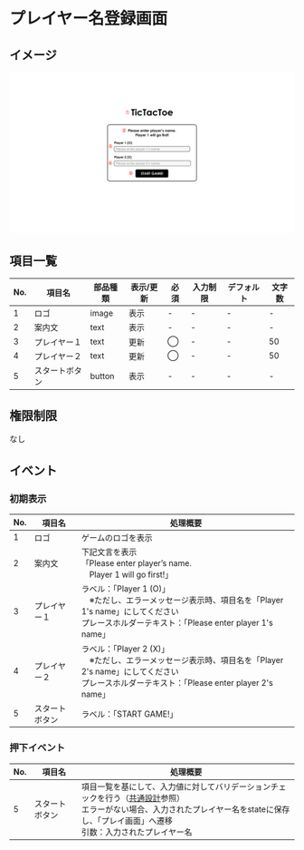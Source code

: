 # プレイヤー名登録画面

## イメージ

![player-name-filling-form](./player-name-filling-form.png)

## 項目一覧

| No. | 項目名 | 部品種類 | 表示/更新 | 必須 | 入力制限 | デフォルト | 文字数 |
| --- | --- | --- | --- | --- | --- | --- | --- |
| 1 | ロゴ | image | 表示 | - | - | - | - |
| 2 | 案内文 | text | 表示 | - | - | - | - |
| 3 | プレイヤー１ | text | 更新 | ◯ | - | - | 50 |
| 4 | プレイヤー２ | text | 更新 | ◯ | - | - | 50 |
| 5 | スタートボタン | button | 表示 | - | - | - | - |

## 権限制限

なし

## イベント

### 初期表示

| No. | 項目名 | 処理概要 |
| --- | --- | --- |
| 1 | ロゴ | ゲームのロゴを表示 |
| 2 | 案内文 | 下記文言を表示<br/>「Please enter player’s name.<br/>　Player 1 will go first!」 |
| 3 | プレイヤー１ | ラベル：「Player 1 (O)」<br/>　※ただし、エラーメッセージ表示時、項目名を「Player 1's name」にしてください<br/>プレースホルダーテキスト：「Please enter player 1's name」 |
| 4 | プレイヤー２ | ラベル：「Player 2 (X)」<br/>　※ただし、エラーメッセージ表示時、項目名を「Player 2's name」にしてください<br/>プレースホルダーテキスト：「Please enter player 2's name」 |
| 5 | スタートボタン | ラベル：「START GAME!」 |

### 押下イベント

| No. | 項目名 | 処理概要 |
| --- | --- | --- |
| 5 | スタートボタン | 項目一覧を基にして、入力値に対してバリデーションチェックを行う（[共通設計](https://github.com/dangthuyvy94/tic-tac-toe-screen-doc/blob/main/common-spec.md)参照）<br/>エラーがない場合、入力されたプレイヤー名をstateに保存し、「プレイ画面」へ遷移<br/>引数：入力されたプレイヤー名 |